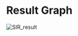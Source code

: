 # Result Graph

![SIR_result](https://user-images.githubusercontent.com/62462440/168067011-62d2b880-fc65-4a76-b6df-f15953867b7a.png)
